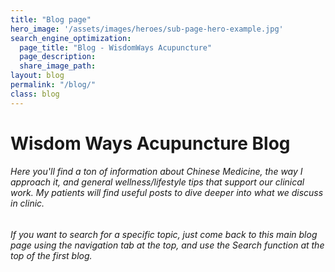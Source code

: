 ```yaml
---
title: "Blog page"
hero_image: '/assets/images/heroes/sub-page-hero-example.jpg'
search_engine_optimization:
  page_title: "Blog - WisdomWays Acupuncture"
  page_description:
  share_image_path:
layout: blog
permalink: "/blog/"
class: blog
---
```


# Wisdom Ways Acupuncture Blog

###### Here you'll find a ton of information about Chinese Medicine, the way I approach it, and general wellness/lifestyle tips that support our clinical work. My patients will find useful posts to dive deeper into what we discuss in clinic.&nbsp;

###### If you want to search for a specific topic, just come back to this main blog page using the navigation tab at the top, and use the Search function at the top of the first blog.